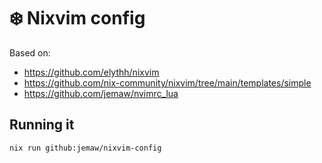# ❄️ Nixvim config

Based on:
- https://github.com/elythh/nixvim
- https://github.com/nix-community/nixvim/tree/main/templates/simple
- https://github.com/jemaw/nvimrc_lua

## Running it

```
nix run github:jemaw/nixvim-config 
```

